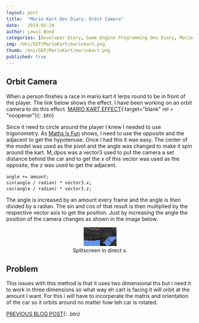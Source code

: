 ```yaml
---
layout: post
title:  "Mario Kart Dev Diary: Orbit Camera"
date:   2019-02-28
author: Lewis Bond
categories: [Developer Diary, Game Engine Programming Dev Diary, Mario Kart Dev Diary]
img: /Uni/GEP/MarioKart/mariokart.png
thumb: /Uni/GEP/MarioKart/marioKart.png
published: true
---
```

<!--more-->

## Orbit Camera

When a person finshes a race in mario kart it lerps round to be in front of the player. The link below shows the effect. I have been working on an orbit camera to do this effect.
[MARIO KART EFFECT](https://youtu.be/GHz6s5iVpYU?t=469){:target="blank" rel = "noopener"}{: .btn}

Since it need to circle around the player I knew I needed to use trigonometry. As [Maths Is Fun](https://www.mathsisfun.com/algebra/trigonometry.html) shows, I need to use the opposite and the adjacent to get the hypotenuse. Once I had this it was easy. The center of the model was used as the pivot and the angle was changed to make it spin around the kart. M_dpos was a vector3 used to put the camera a set distance behind the car and to get the x of this vector was used as the opposite, the z was used to get the adjacent.

~~~
angle += amount;
sin(angle / radian) * vector3.x;
cos(angle / radian) * vector3.z;
~~~

The angle is increased by an amount every frame and the angle is then divided by a radian. The sin and cos of that result is then multiplied by the respective vector axis to get the position. Just by increasing the angle the position of the camera changes as shown in the image below. 

<center>
	<figure>
<a href="/assets/img/blog/Uni/GEP/MarioKart/SplitScreen.gif"><img src="/assets/img/blog/Uni/GEP/MarioKart/SplitScreen.gif" height = "50"></a>
		<figcaption>Splitscreen in direct x.</figcaption>
	</figure>
</center>

## Problem

This issues with this method is that it uses two dimensional ths but i need it to work in three dimensions so what way eh cart is facing it will orbit at the amount I want. For this i will have to incorperate the matrix and orientation of the car so it orbits around no matter how teh car is rotated.

[PREVIOUS BLOG POST](https://lbondi7.github.io/developer%20diary/game%20engine%20programming%20dev%20diary/mario%20kart%20dev%20diary/gep-mariokart-3){: .btn}
